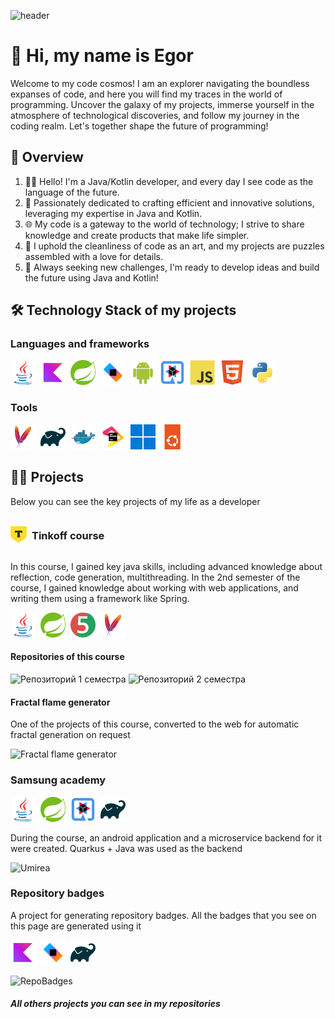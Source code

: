![header](https://capsule-render.vercel.app/api?type=waving&color=gradient&height=256&section=header&text=Hello%20World!&fontSize=75&animation=fadeIn&fontAlignY=38&desc=Welcome%20to%20my%20GitHub%20profile!%20Put%20stars,%20fork%20and%20contribute!&descAlignY=51&descAlign=62)

# 👋 Hi, my name is Egor

Welcome to my code cosmos! I am an explorer navigating the boundless expanses of code, and here you will find my traces
in the world of programming. Uncover the galaxy of my projects, immerse yourself in the atmosphere of technological
discoveries, and follow my journey in the coding realm. Let's together shape the future of programming!

## 🧐 Overview

1. 👨‍💻 Hello! I'm a Java/Kotlin developer, and every day I see code as the language of the future.
2. 🚀 Passionately dedicated to crafting efficient and innovative solutions, leveraging my expertise in Java and Kotlin.
3. 🌐 My code is a gateway to the world of technology; I strive to share knowledge and create products that make life
   simpler.
4. 🧩 I uphold the cleanliness of code as an art, and my projects are puzzles assembled with a love for details.
5. 🚧 Always seeking new challenges, I'm ready to develop ideas and build the future using Java and Kotlin!

## 🛠️ Technology Stack of my projects

### Languages and frameworks

<div>
  <img src="https://raw.githubusercontent.com/devicons/devicon/master/icons/java/java-original.svg" title="Java" alt="Java" width="40" height="40"/>&nbsp;
  <img src="https://raw.githubusercontent.com/devicons/devicon/master/icons/kotlin/kotlin-original.svg" title="Kotlin" alt="Kotlin" width="40" height="40"/>&nbsp;
  <img src="https://raw.githubusercontent.com/devicons/devicon/master/icons/spring/spring-original.svg" title="Spring" alt="Spring" width="40" height="40"/>&nbsp;
  <img src="https://raw.githubusercontent.com/devicons/devicon/master/icons/ktor/ktor-original.svg" title="Ktor" alt="Ktor" width="40" height="40"/>&nbsp;
  <img src="https://raw.githubusercontent.com/devicons/devicon/master/icons/android/android-original.svg" title="android" alt="android" width="40" height="40"/>&nbsp;
  <img src="https://raw.githubusercontent.com/devicons/devicon/master/icons/quarkus/quarkus-original.svg" title="quarkus" alt="quarkus" width="40" height="40"/>&nbsp;
  <img src="https://raw.githubusercontent.com/devicons/devicon/master/icons/javascript/javascript-original.svg" title="javascript" alt="javascript" width="40" height="40"/>&nbsp;
  <img src="https://raw.githubusercontent.com/devicons/devicon/master/icons/html5/html5-original.svg" title="html5" alt="html5" width="40" height="40"/>&nbsp;
  <img src="https://raw.githubusercontent.com/devicons/devicon/master/icons/python/python-original.svg" title="python" alt="python" width="40" height="40"/>&nbsp;
</div>

### Tools

<div>
  <img src="https://raw.githubusercontent.com/devicons/devicon/master/icons/maven/maven-original.svg" title="maven" alt="maven" width="40" height="40"/>&nbsp;
  <img src="https://raw.githubusercontent.com/devicons/devicon/master/icons/gradle/gradle-original.svg" title="gradle" alt="gradle" width="40" height="40"/>&nbsp;
  <img src="https://raw.githubusercontent.com/devicons/devicon/master/icons/docker/docker-original.svg" title="docker" alt="docker" width="40" height="40"/>&nbsp;
  <img src="https://raw.githubusercontent.com/devicons/devicon/master/icons/jetbrains/jetbrains-original.svg" title="jetbrains" alt="jetbrains" width="40" height="40"/>&nbsp;
  <img src="https://raw.githubusercontent.com/devicons/devicon/master/icons/windows11/windows11-original.svg" title="github" alt="github" width="40" height="40"/>&nbsp;
  <img src="https://raw.githubusercontent.com/devicons/devicon/master/icons/ubuntu/ubuntu-original.svg" title="github" alt="github" width="40" height="40"/>&nbsp;

</div>

## 🧑‍💻 Projects

Below you can see the key projects of my life as a developer


<div style="display: flex; align-items: center">
<svg width="34" height="34" viewBox="0 0 34 34" fill="none" xmlns="http://www.w3.org/2000/svg">
    <g>
        <path d="M0 5H26V18.2411C26 21.6365 24.1911 24.7669 21.25 26.471L13 31.3307L4.75871 26.471C1.81765 24.7796 0.0126224 21.6365 0.0126224 18.2411V5H0Z" fill="#FFDD2D"/>
        <path fill-rule="evenodd" clip-rule="evenodd" d="M7 11.9677V16.0826C7.56802 15.4515 8.59044 15.0223 9.75172 15.0223H11.0266V19.8063C11.0266 21.0811 10.6858 22.1919 10.1683 22.8104H15.83C15.3125 22.1919 15 21.0811 15 19.8063V15.0223H16.24C17.4139 15.0223 18.4446 15.4515 19 16.0826V11.9677H7Z" fill="#333333"/>
    </g>
</svg>
<h3 style="display: inline">Tinkoff course</h3>
</div>

In this course, I gained key java skills, including advanced knowledge about reflection, code generation,
multithreading. In the 2nd semester of the course, I gained knowledge about working with web applications, and writing
them using a framework like Spring.
<div>
  <img src="https://raw.githubusercontent.com/devicons/devicon/master/icons/java/java-original.svg" title="Java" alt="Java" width="40" height="40"/>&nbsp;
  <img src="https://raw.githubusercontent.com/devicons/devicon/master/icons/spring/spring-original.svg" title="Spring" alt="Spring" width="40" height="40"/>&nbsp;
  <img src="https://raw.githubusercontent.com/devicons/devicon/master/icons/junit/junit-original.svg" title="junit" alt="junit" width="40" height="40"/>&nbsp;
  <img src="https://raw.githubusercontent.com/devicons/devicon/master/icons/maven/maven-original.svg" title="maven" alt="maven" width="40" height="40"/>&nbsp;
</div>

#### Repositories of this course

![Репозиторий 1 семестра](https://repo.ardyc.ru/?repository=arhostcode/java-course-tinkoff&opacity=1&background-color=545E75&text-color=FFFFFF)
![Репозиторий 2 семестра](https://repo.ardyc.ru/?repository=arhostcode/linktracker&opacity=1&background-color=545E75&text-color=FFFFFF)

#### Fractal flame generator
One of the projects of this course, converted to the web for automatic fractal generation on request

![Fractal flame generator](https://repo.ardyc.ru/?repository=arhostcode/fractal-flame-generator&opacity=1&background-color=FCAA67&text-color=FFFFFF)


### Samsung academy

<div>
  <img src="https://raw.githubusercontent.com/devicons/devicon/master/icons/java/java-original.svg" title="Java" alt="Java" width="40" height="40"/>&nbsp;
  <img src="https://raw.githubusercontent.com/devicons/devicon/master/icons/spring/spring-original.svg" title="Spring" alt="Spring" width="40" height="40"/>&nbsp;
  <img src="https://raw.githubusercontent.com/devicons/devicon/master/icons/quarkus/quarkus-original.svg" title="quarkus" alt="quarkus" width="40" height="40"/>&nbsp;
  <img src="https://raw.githubusercontent.com/devicons/devicon/master/icons/gradle/gradle-original.svg" title="maven" alt="maven" width="40" height="40"/>&nbsp;
</div>


During the course, an android application and a microservice backend for it were created. Quarkus + Java was used as the backend

![Umirea](https://repo.ardyc.ru/?repository=arhostcode/umirea&opacity=1&background-color=D8A7CA&text-color=FFFFFF)

### Repository badges
A project for generating repository badges. All the badges that you see on this page are generated using it

<div>
  <img src="https://raw.githubusercontent.com/devicons/devicon/master/icons/kotlin/kotlin-original.svg" title="kotlin" alt="kotlin" width="40" height="40"/>&nbsp;
  <img src="https://raw.githubusercontent.com/devicons/devicon/master/icons/ktor/ktor-original.svg" title="ktor" alt="ktor" width="40" height="40"/>&nbsp;
  <img src="https://raw.githubusercontent.com/devicons/devicon/master/icons/gradle/gradle-original.svg" title="maven" alt="maven" width="40" height="40"/>&nbsp;
</div>

![RepoBadges](https://repo.ardyc.ru/?repository=arhostcode/repobadge&opacity=1&background-color=4C5760&text-color=FFFFFF)

##### All others projects you can see in my repositories